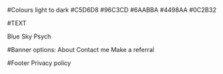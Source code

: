 #Colours light to dark
#C5D6D8
#96C3CD
#6AABBA
#4498AA
#0C2B32

#TEXT

Blue Sky Psych

#Banner options:
About
Contact me
Make a referral

#Footer
Privacy policy

